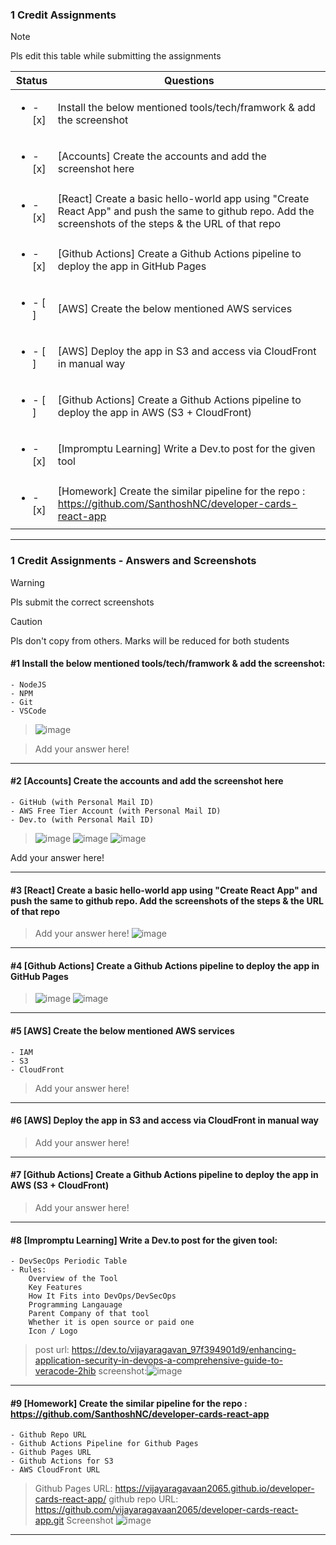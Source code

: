 ### 1 Credit Assignments

> [!NOTE]
> Pls edit this table while submitting the assignments

| Status         | Questions     | 
|----------------|---------------|
| <ul><li>- [x] </li></ul> | Install the below mentioned tools/tech/framwork & add the screenshot |
| <ul><li>- [x] </li></ul> | [Accounts] Create the accounts and add the screenshot here |
| <ul><li>- [x] </li></ul> | [React] Create a basic hello-world app using "Create React App" and push the same to github repo. Add the screenshots of the steps & the URL of that repo |
| <ul><li>- [x] </li></ul> | [Github Actions] Create a Github Actions pipeline to deploy the app in GitHub Pages |
| <ul><li>- [ ] </li></ul> | [AWS] Create the below mentioned AWS services |
| <ul><li>- [ ] </li></ul> | [AWS] Deploy the app in S3 and access via CloudFront in manual way  |
| <ul><li>- [ ] </li></ul> | [Github Actions] Create a Github Actions pipeline to deploy the app in AWS (S3 + CloudFront)  |
| <ul><li>- [x] </li></ul> | [Impromptu Learning] Write a Dev.to post for the given tool  |
| <ul><li>- [x] </li></ul> | [Homework] Create the similar pipeline for the repo : https://github.com/SanthoshNC/developer-cards-react-app  |

***

### 1 Credit Assignments - Answers and Screenshots

> [!WARNING]
> Pls submit the correct screenshots

> [!CAUTION]
> Pls don't copy from others. Marks will be reduced for both students

#### #1 Install the below mentioned tools/tech/framwork & add the screenshot:
	- NodeJS 
	- NPM 
	- Git
	- VSCode
>![image](https://github.com/user-attachments/assets/e79f8eb3-5f1b-48d6-94a6-f58ed22a010c)

>

> Add your answer here!

***

#### #2 [Accounts] Create the accounts and add the screenshot here
	- GitHub (with Personal Mail ID)
	- AWS Free Tier Account (with Personal Mail ID)
	- Dev.to (with Personal Mail ID)
> ![image](https://github.com/user-attachments/assets/52734a74-462c-4d7f-8b2c-1e7c5408d3d5)
> ![image](https://github.com/user-attachments/assets/d635ec11-c0a9-4683-9f42-2bb82433408d)
> ![image](https://github.com/user-attachments/assets/c9b117b5-d46d-497d-8084-bab67ef6eab3)



Add your answer here!

***

#### #3 [React] Create a basic hello-world app using "Create React App" and push the same to github repo. Add the screenshots of the steps & the URL of that repo
> Add your answer here!
![image](https://github.com/user-attachments/assets/a5c14904-8439-40bc-a54e-5a65caabb471)

***

#### #4 [Github Actions] Create a Github Actions pipeline to deploy the app in GitHub Pages
>![image](https://github.com/user-attachments/assets/fab9d6a1-3d34-48d3-8a40-d02966ea0c1f)
> ![image](https://github.com/user-attachments/assets/f5cf9430-ed7b-454f-b946-81320590f7f1)


***

#### #5 [AWS] Create the below mentioned AWS services
	- IAM
	- S3
	- CloudFront
> Add your answer here!

***

#### #6 [AWS] Deploy the app in S3 and access via CloudFront in manual way
> Add your answer here!

***

#### #7 [Github Actions] Create a Github Actions pipeline to deploy the app in AWS (S3 + CloudFront)
> Add your answer here!

***

#### #8 [Impromptu Learning] Write a Dev.to post for the given tool:
	- DevSecOps Periodic Table
	- Rules:
		Overview of the Tool
		Key Features
		How It Fits into DevOps/DevSecOps
		Programming Langauage
		Parent Company of that tool
		Whether it is open source or paid one
		Icon / Logo
> post url: https://dev.to/vijayaragavan_97f394901d9/enhancing-application-security-in-devops-a-comprehensive-guide-to-veracode-2hib
> screenshot:![image](https://github.com/user-attachments/assets/e7584dd0-ae5f-47ca-bd6e-c1138d1fdf51)


***

#### #9 [Homework] Create the similar pipeline for the repo : https://github.com/SanthoshNC/developer-cards-react-app
	- Github Repo URL
	- Github Actions Pipeline for Github Pages
	- Github Pages URL
 	- Github Actions for S3
 	- AWS CloudFront URL
>Github Pages URL: https://vijayaragavaan2065.github.io/developer-cards-react-app/
>github repo URL: https://github.com/vijayaragavaan2065/developer-cards-react-app.git
>Screenshot
>![image](https://github.com/user-attachments/assets/f1165df6-aaf1-4d47-b465-c6513078e7cb)



***
